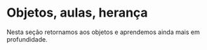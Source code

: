 # Objetos, aulas, herança

Nesta seção retornamos aos objetos e aprendemos ainda mais em profundidade.
